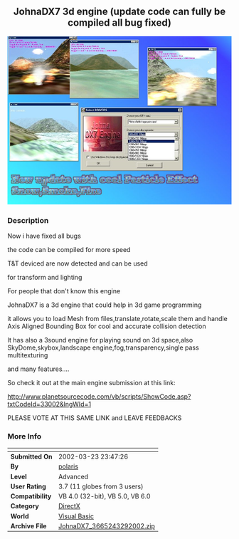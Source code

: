 ﻿<div align="center">

## JohnaDX7 3d engine \(update code can fully be compiled all bug fixed\)

<img src="PIC2002329939194736.jpg">
</div>

### Description

Now i have fixed all bugs

the code can be compiled for more speed

T&T deviced are now detected and can be used

for transform and lighting

For people that don't know this engine

JohnaDX7 is a 3d engine that could help in 3d game programming

it allows you to load Mesh from files,translate,rotate,scale them and handle Axis Aligned Bounding Box for cool and accurate collision detection

It has also a 3sound engine for playing sound on 3d space,also SkyDome,skybox,landscape engine,fog,transparency,single pass multitexturing

and many features....

So check it out at the main engine submission at this link:

http://www.planetsourcecode.com/vb/scripts/ShowCode.asp?txtCodeId=33002&lngWId=1

PLEASE VOTE AT THIS SAME LINK and LEAVE FEEDBACKS
 
### More Info
 


<span>             |<span>
---                |---
**Submitted On**   |2002-03-23 23:47:26
**By**             |[polaris](https://github.com/Planet-Source-Code/PSCIndex/blob/master/ByAuthor/polaris.md)
**Level**          |Advanced
**User Rating**    |3.7 (11 globes from 3 users)
**Compatibility**  |VB 4\.0 \(32\-bit\), VB 5\.0, VB 6\.0
**Category**       |[DirectX](https://github.com/Planet-Source-Code/PSCIndex/blob/master/ByCategory/directx__1-44.md)
**World**          |[Visual Basic](https://github.com/Planet-Source-Code/PSCIndex/blob/master/ByWorld/visual-basic.md)
**Archive File**   |[JohnaDX7\_3665243292002\.zip](https://github.com/Planet-Source-Code/polaris-johnadx7-3d-engine-update-code-can-fully-be-compiled-all-bug-fixed__1-33194/archive/master.zip)








